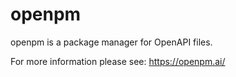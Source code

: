 # openpm

openpm is a package manager for OpenAPI files.

For more information please see: https://openpm.ai/